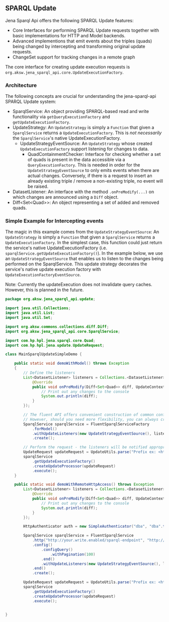 ## SPARQL Update

Jena Sparql Api offers the following SPARQL Update features:

* Core Interfaces for performing SPARQL Update requests together with basic implementations for HTTP and Model backends.
* Advanced implementions that emit events about the triples (quads) being changed by intercepting and transforming original update requests.
* ChangeSet support for tracking changes in a remote graph

The core interface for creating update execution requests is `org.aksw.jena_sparql_api.core.UpdateExecutionFactory`.

### Architecture
The following concepts are crucial for understanding the jena-sparql-api SPARQL Update system:
* SparqlService: An object providing SPARQL-based read and write functionality via `getQueryExecutionFactory` and `getUpdateExecutionFactory`.
* UpdateStrategy: An `UpdateStrategy` is simply a `Function` that given a `SparqlService` returns a `UpdateExecutionFactory`. This is *not necessarily* the `SparqlService`'s native UpdateExecutionFactory.
  * UpdateStrategyEventSource: An `UpdateStrategy` whose created `UpdateExecutionFactory` support listening for changes to data.
    * QuadContainmentChecker:  Interface for checking whether a set of quads is present in the data accessible via a `QueryExecutionFactory`.
This is needed in order for the `UpdateStrategyEventSource` to only emits events when there are actual changes.
Conversely, if there is a request to insert an already existing triple / remove a non-existing triple, no event will be raised.
* DatasetListener: An interface with the method `.onPreModify(...)` on which changes are announced using a `Diff` object.
* Diff&lt;Set&lt;Quad&gt;&gt;: An object representing a set of added and removed quads.


### Simple Example for Intercepting events
The magic in this example comes from the `UpdateStrategyEventSource`:
An `UpdateStrategy` is simply a `Function` that given a `SparqlService` returns a `UpdateExecutionFactory`.
In the simplest case, this function could just return the service's native UpdateExecutionFactory (i.e. `sparqlService.getUpdateExecutionFactory()`).
In the example below, we use an `UpdateStrategyEventSource` that enables us to listen to the changes being performed on the SparqlService.
This update strategy decorates the service's native update execution factory with `UpdateExecutionFactoryEventSource`.

Note: Currently the updateExecution does not invalidate query caches. However, this is planned in the future.


```java
package org.aksw.jena_sparql_api.update;

import java.util.Collections;
import java.util.List;
import java.util.Set;

import org.aksw.commons.collections.diff.Diff;
import org.aksw.jena_sparql_api.core.SparqlService;

import com.hp.hpl.jena.sparql.core.Quad;
import com.hp.hpl.jena.update.UpdateRequest;

class MainSparqlUpdateSimpleDemo {

    public static void demoWithModel() throws Exception
    {
        // Define the listeners
        List<DatasetListener> listeners = Collections.<DatasetListener>singletonList(new DatasetListener() {
            @Override
            public void onPreModify(Diff<Set<Quad>> diff, UpdateContext updateContext) {
                // Print out any changes to the console
                System.out.println(diff);
            }
        });

        // The fluent API offers convenient construction of common configurations
        // However, should you need more flexibility, you can always create a custom SparqlService decorators.
        SparqlService sparqlService = FluentSparqlServiceFactory
            .forModel()
            .withUpdateListeners(new UpdateStrategyEventSource(), listeners)
            .create();

        // Perform the request - the listeners will be notified appropriately
        UpdateRequest updateRequest = UpdateUtils.parse("Prefix ex: <http://example.org/> Insert Data { ex:s ex:p ex:o }");
        sparqlService
            .getUpdateExecutionFactory()
            .createUpdateProcessor(updateRequest)
            .execute();
    }

    public static void demoWithRemoteHttpAccess() throws Exception
        List<DatasetListener> listeners = Collections.<DatasetListener>singletonList(new DatasetListener() {
            @Override
            public void onPreModify(Diff<Set<Quad>> diff, UpdateContext updateContext) {
                // Print out any changes to the console
                System.out.println(diff);
            }
        });

        HttpAuthenticator auth = new SimpleAuthenticator("dba", "dba".toCharArray());

        SparqlService sparqlService = FluentSparqlService
            .http("http://your.write.enabled/sparql-endpoint", "http://dpbedia.org", auth)
            .config()
                .configQuery()
                    .withPagination(100)
                .end()
                .withUpdateListeners(new UpdateStrategyEventSource(), listeners)
            .end()
            .create();

        UpdateRequest updateRequest = UpdateUtils.parse("Prefix ex: <http://example.org/> Insert { ex:s ex:p ex:o }");
        sparqlService
            .getUpdateExecutionFactory()
            .createUpdateProcessor(updateRequest)
            .execute();


}

```







